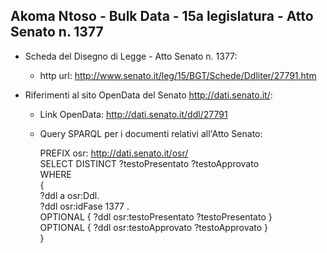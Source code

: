 ## Akoma Ntoso - Bulk Data - 15a legislatura - Atto Senato n. 1377 ##

* Scheda del Disegno di Legge - Atto Senato n. 1377:
	* http url: http://www.senato.it/leg/15/BGT/Schede/Ddliter/27791.htm

* Riferimenti al sito OpenData del Senato http://dati.senato.it/:
	* Link OpenData: http://dati.senato.it/ddl/27791
	* Query SPARQL per i documenti relativi all'Atto Senato:

        PREFIX osr: <http://dati.senato.it/osr/>  
		SELECT DISTINCT ?testoPresentato ?testoApprovato  
		WHERE  
		{  
		    ?ddl a osr:Ddl.  
		    ?ddl osr:idFase 1377 .  
		    OPTIONAL { ?ddl osr:testoPresentato ?testoPresentato }  
		    OPTIONAL { ?ddl osr:testoApprovato ?testoApprovato }  
		}
		